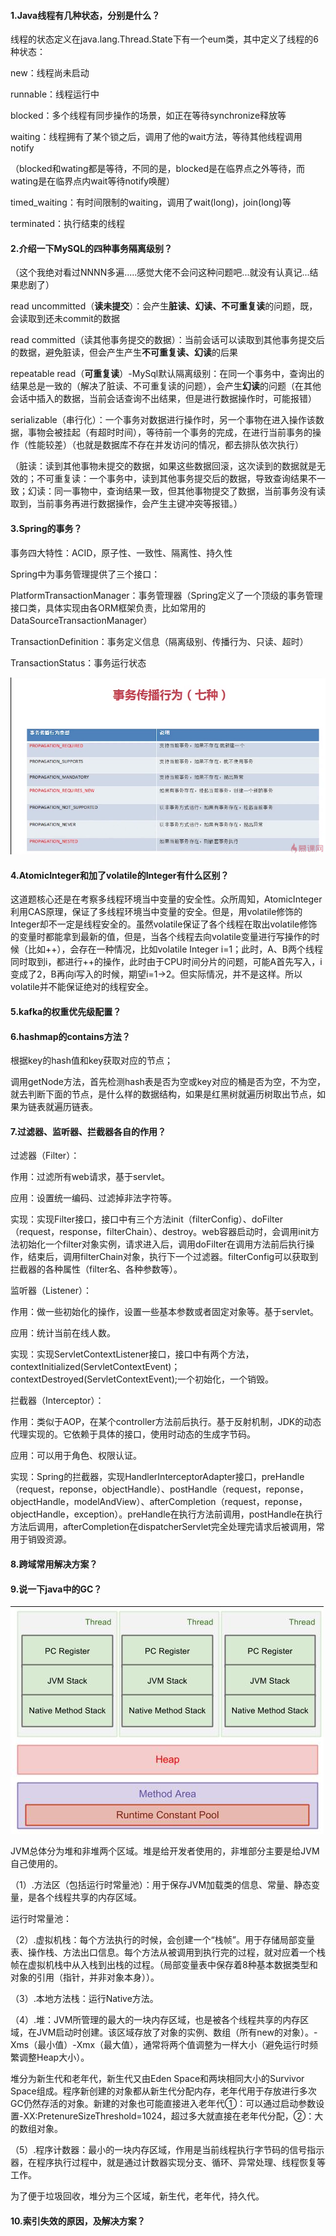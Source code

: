 #### 1.Java线程有几种状态，分别是什么？ 

线程的状态定义在java.lang.Thread.State下有一个eum类，其中定义了线程的6种状态：

new：线程尚未启动

runnable：线程运行中

blocked：多个线程有同步操作的场景，如正在等待synchronize释放等

waiting：线程拥有了某个锁之后，调用了他的wait方法，等待其他线程调用notify

（blocked和wating都是等待，不同的是，blocked是在临界点之外等待，而wating是在临界点内wait等待notify唤醒）

timed_waiting：有时间限制的waiting，调用了wait(long)，join(long)等

terminated：执行结束的线程

#### 2.介绍一下MySQL的四种事务隔离级别？

（这个我绝对看过NNNN多遍.....感觉大佬不会问这种问题吧...就没有认真记...结果悲剧了） 

read uncommitted（**读未提交**）：会产生**脏读、幻读、不可重复读**的问题，既，会读取到还未commit的数据

read committed（读其他事务提交的数据）：当前会话可以读取到其他事务提交后的数据，避免脏读，但会产生产生**不可重复读、幻读**的后果

repeatable read（**可重复读**）-MySql默认隔离级别：在同一个事务中，查询出的结果总是一致的（解决了脏读、不可重复读的问题），会产生**幻读**的问题（在其他会话中插入的数据，当前会话查询不出结果，但是进行数据操作时，可能报错）

serializable（串行化）：一个事务对数据进行操作时，另一个事物在进入操作该数据，事物会被挂起（有超时时间），等待前一个事务的完成，在进行当前事务的操作（性能较差）（也就是数据库不存在并发访问的情况，都去排队依次执行）

（脏读：读到其他事物未提交的数据，如果这些数据回滚，这次读到的数据就是无效的；不可重复读：一个事务中，读到其他事务提交后的数据，导致查询结果不一致；幻读：同一事物中，查询结果一致，但其他事物提交了数据，当前事务没有读取到，当前事务再进行数据操作，会产生主键冲突等报错。）

#### 3.Spring的事务？ 

事务四大特性：ACID，原子性、一致性、隔离性、持久性

Spring中为事务管理提供了三个接口：

PlatformTransactionManager：事务管理器（Spring定义了一个顶级的事务管理接口类，具体实现由各ORM框架负责，比如常用的DataSourceTransactionManager）

TransactionDefinition：事务定义信息（隔离级别、传播行为、只读、超时）

TransactionStatus：事务运行状态

![事务传播行为(七种)](https://github.com/g453030291/java-interview/blob/master/images/事务传播行为(七种).png)

#### 4.AtomicInteger和加了volatile的Integer有什么区别？ 

这道题核心还是在考察多线程环境当中变量的安全性。众所周知，AtomicInteger利用CAS原理，保证了多线程环境当中变量的安全。但是，用volatile修饰的Integer却不一定是线程安全的。虽然volatile保证了各个线程在取出volatile修饰的变量时都能拿到最新的值，但是，当各个线程去向volatile变量进行写操作的时候（比如++），会存在一种情况，比如volatile Integer i=1；此时，A、B两个线程同时取到i，都进行++的操作，此时由于CPU时间分片的问题，可能A首先写入，i变成了2，B再向i写入的时候，期望i=1->2。但实际情况，并不是这样。所以volatile并不能保证绝对的线程安全。 

#### 5.kafka的权重优先级配置？

#### 6.hashmap的contains方法？

根据key的hash值和key获取对应的节点；

调用getNode方法，首先检测hash表是否为空或key对应的桶是否为空，不为空，就去判断下面的节点，是什么样的数据结构，如果是红黑树就遍历树取出节点，如果为链表就遍历链表。

#### 7.过滤器、监听器、拦截器各自的作用？ 

过滤器（Filter）：

作用：过滤所有web请求，基于servlet。

应用：设置统一编码、过滤掉非法字符等。

实现：实现Filter接口，接口中有三个方法init（filterConfig）、doFilter（request，response，filterChain）、destroy。web容器启动时，会调用init方法初始化一个filter对象实例，请求进入后，调用doFilter在调用方法前后执行操作，结束后，调用filterChain对象，执行下一个过滤器。filterConfig可以获取到拦截器的各种属性（filter名、各种参数等）。

监听器（Listener）：

作用：做一些初始化的操作，设置一些基本参数或者固定对象等。基于servlet。

应用：统计当前在线人数。

实现：实现ServletContextListener接口，接口中有两个方法，contextInitialized(ServletContextEvent)；contextDestroyed(ServletContextEvent);一个初始化，一个销毁。

拦截器（Interceptor）：

作用：类似于AOP，在某个controller方法前后执行。基于反射机制，JDK的动态代理实现的。它依赖于具体的接口，使用时动态的生成字节码。

应用：可以用于角色、权限认证。

实现：Spring的拦截器，实现HandlerInterceptorAdapter接口，preHandle（request，reponse，objectHandle）、postHandle（request，reponse，objectHandle，modelAndView）、afterCompletion（request，reponse，objectHandle，exception）。preHandle在执行方法前调用，postHandle在执行方法后调用，afterCompletion在dispatcherServlet完全处理完请求后被调用，常用于销毁资源。

#### 8.跨域常用解决方案？

#### 9.说一下java中的GC？

![java内存区域模型](https://github.com/g453030291/java-interview/blob/master/images/java内存区域模型.png)

JVM总体分为堆和非堆两个区域。堆是给开发者使用的，非堆部分主要是给JVM自己使用的。

（1）.方法区（包括运行时常量池）：用于保存JVM加载类的信息、常量、静态变量，是各个线程共享的内存区域。

运行时常量池：

（2）.虚拟机栈：每个方法执行的时候，会创建一个“栈帧”。用于存储局部变量表、操作栈、方法出口信息。每个方法从被调用到执行完的过程，就对应着一个栈帧在虚拟机栈中从入栈到出栈的过程。（局部变量表中保存着8种基本数据类型和对象的引用（指针，并非对象本身））。

（3）.本地方法栈：运行Native方法。

（4）.堆：JVM所管理的最大的一块内存区域，也是被各个线程共享的内存区域，在JVM启动时创建。该区域存放了对象的实例、数组（所有new的对象）。-Xms（最小值）-Xmx（最大值），通常将两个值调整为一样大小（避免运行时频繁调整Heap大小）。

堆分为新生代和老年代，新生代又由Eden Space和两块相同大小的Survivor Space组成。程序新创建的对象都从新生代分配内存，老年代用于存放进行多次GC仍然存活的对象。新建的对象也可能直接进入老年代①：可以通过启动参数设置-XX:PretenureSizeThreshold=1024，超过多大就直接在老年代分配，②：大的数组对象。

（5）.程序计数器：最小的一块内存区域，作用是当前线程执行字节码的信号指示器，在程序执行过程中，就是通过计数器实现分支、循环、异常处理、线程恢复等工作。

为了便于垃圾回收，堆分为三个区域，新生代，老年代，持久代。

#### 10.索引失效的原因，及解决方案？ 